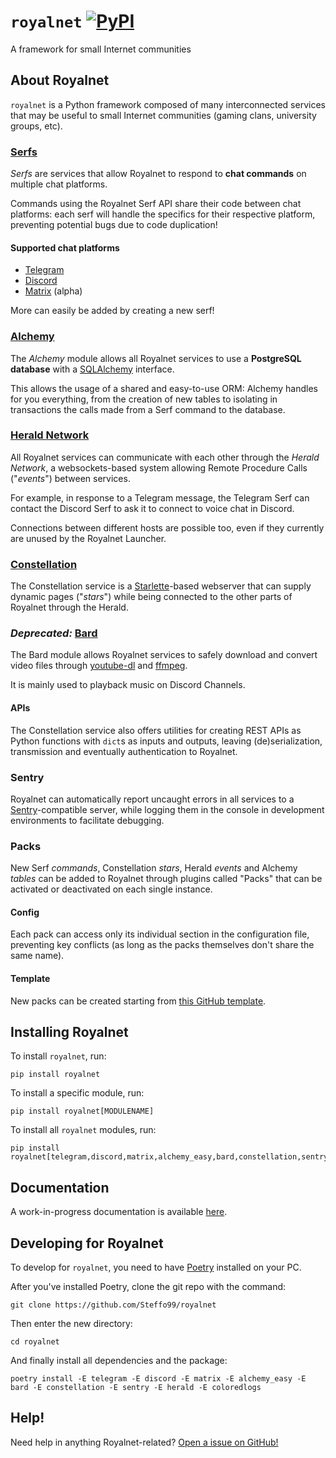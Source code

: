 # `royalnet` [![PyPI](https://img.shields.io/pypi/v/royalnet.svg)](https://pypi.org/project/royalnet/)

A framework for small Internet communities

## About Royalnet

`royalnet` is a Python framework composed of many interconnected services that may be useful to small Internet communities (gaming clans, university groups, etc).

### [Serfs](royalnet/serf)

_Serfs_ are services that allow Royalnet to respond to **chat commands** on multiple chat platforms.

Commands using the Royalnet Serf API share their code between chat platforms: each serf will handle the specifics for their respective platform, preventing potential bugs due to code duplication!

#### Supported chat platforms

- [Telegram](https://core.telegram.org/bots)
- [Discord](https://discordapp.com/developers/docs/)
- [Matrix](https://matrix.org/) (alpha)

More can easily be added by creating a new serf!

### [Alchemy](royalnet/alchemy)

The _Alchemy_ module allows all Royalnet services to use a **PostgreSQL database** with a [SQLAlchemy](https://www.sqlalchemy.org/) interface.

This allows the usage of a shared and easy-to-use ORM: Alchemy handles for you everything, from the creation of new tables to isolating in transactions the calls made from a Serf command to the database.

### [Herald Network](royalnet/herald)

All Royalnet services can communicate with each other through the _Herald Network_, a websockets-based system allowing Remote Procedure Calls ("_events_") between services.
 
For example, in response to a Telegram message, the Telegram Serf can contact the Discord Serf to ask it to connect to voice chat in Discord. 

Connections between different hosts are possible too, even if they currently are unused by the Royalnet Launcher.

### [Constellation](royalnet/constellation)

The Constellation service is a [Starlette](https://www.starlette.io )-based webserver that can supply dynamic pages ("_stars_") while being connected to the other parts of Royalnet through the Herald.

### _Deprecated:_ [Bard](royalnet/bard)

The Bard module allows Royalnet services to safely download and convert video files through [youtube-dl](https://youtube-dl.org/) and [ffmpeg](https://ffmpeg.org/).

It is mainly used to playback music on Discord Channels.

#### APIs

The Constellation service also offers utilities for creating REST APIs as Python functions with `dict`s as inputs and outputs, leaving (de)serialization, transmission and eventually authentication to Royalnet.

### Sentry

Royalnet can automatically report uncaught errors in all services to a [Sentry](https://sentry.io )-compatible server, while logging them in the console in development environments to facilitate debugging.

### Packs

New Serf _commands_, Constellation _stars_, Herald _events_ and Alchemy _tables_ can be added to Royalnet through plugins called "Packs" that can be activated or deactivated on each single instance.

#### Config

Each pack can access only its individual section in the configuration file, preventing key conflicts (as long as the packs themselves don't share the same name). 

#### Template

New packs can be created starting from [this GitHub template](https://github.com/Steffo99/royalnet-pack-template).

## Installing Royalnet

To install `royalnet`, run:
```
pip install royalnet
```

To install a specific module, run:
```
pip install royalnet[MODULENAME]
```

To install all `royalnet` modules, run:
```
pip install royalnet[telegram,discord,matrix,alchemy_easy,bard,constellation,sentry,herald,coloredlogs]
```

## Documentation

A work-in-progress documentation is available [here](https://gh.steffo.eu/royalnet/html).

## Developing for Royalnet

To develop for `royalnet`, you need to have [Poetry](https://poetry.eustace.io/) installed on your PC.

After you've installed Poetry, clone the git repo with the command:

```
git clone https://github.com/Steffo99/royalnet
```

Then enter the new directory:

```
cd royalnet
```

And finally install all dependencies and the package:

```
poetry install -E telegram -E discord -E matrix -E alchemy_easy -E bard -E constellation -E sentry -E herald -E coloredlogs
```

## Help!

Need help in anything Royalnet-related? [Open a issue on GitHub!](https://github.com/Steffo99/royalnet/issues/new)